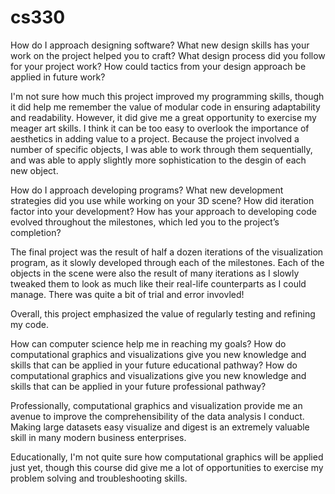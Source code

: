 # cs330

How do I approach designing software?
What new design skills has your work on the project helped you to craft?
What design process did you follow for your project work?
How could tactics from your design approach be applied in future work?

I'm not sure how much this project improved my programming skills, though it did help me remember the value of modular code in ensuring adaptability and readability.  However, it did give me a great opportunity to exercise my meager art skills.  I think it can be too easy to overlook the importance of aesthetics in adding value to a project.  Because the project involved a number of specific objects, I was able to work through them sequentially, and was able to apply slightly more sophistication to the desgin of each new object.

How do I approach developing programs?
What new development strategies did you use while working on your 3D scene?
How did iteration factor into your development?
How has your approach to developing code evolved throughout the milestones, which led you to the project’s completion?

The final project was the result of half a dozen iterations of the visualization program, as it slowly developed through each of the milestones.  Each of the objects in the scene were also the result of many iterations as I slowly tweaked them to look as much like their real-life counterparts as I could manage.  There was quite a bit of trial and error invovled!

Overall, this project emphasized the value of regularly testing and refining my code.

How can computer science help me in reaching my goals?
How do computational graphics and visualizations give you new knowledge and skills that can be applied in your future educational pathway?
How do computational graphics and visualizations give you new knowledge and skills that can be applied in your future professional pathway?

Professionally, computational graphics and visualization provide me an avenue to improve the comprehensibility of the data analysis I conduct.  Making large datasets easy visualize and digest is an extremely valuable skill in many modern business enterprises.

Educationally, I'm not quite sure how computational graphics will be applied just yet, though this course did give me a lot of opportunities to exercise my problem solving and troubleshooting skills.

